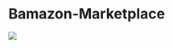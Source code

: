 # Bamazon-Marketplace

<img src="https://github.com/mattyb1980/Bamazon-Marketplace/blob/master/Images/Initial.gif">